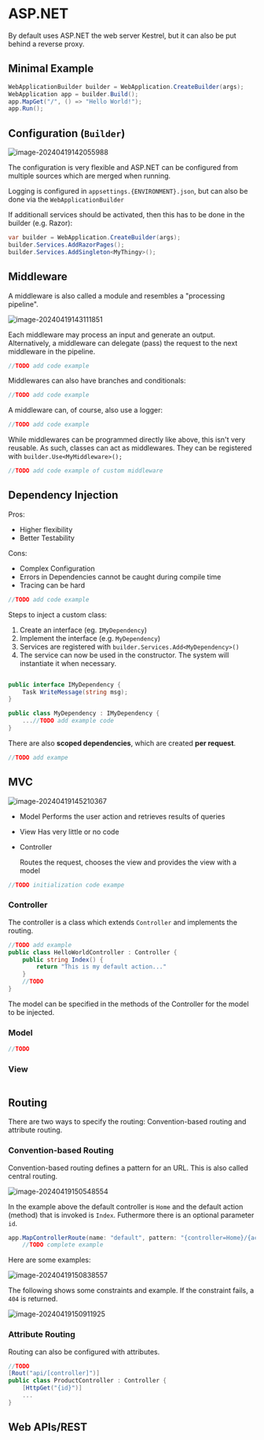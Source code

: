 

# ASP.NET

By default uses ASP.NET the web server Kestrel, but it can also be put behind a reverse proxy.

## Minimal Example

```c#
WebApplicationBuilder builder = WebApplication.CreateBuilder(args);
WebApplication app = builder.Build();
app.MapGet("/", () => "Hello World!");
app.Run();
```

## Configuration (`Builder`)

![image-20240419142055988](./res/06_ASP.NET/image-20240419142055988.png)

The configuration is very flexible and ASP.NET can be configured from multiple sources which are merged when running.

Logging is configured in `appsettings.{ENVIRONMENT}.json`, but can also be done via the `WebApplicationBuilder`

If additionall services should be activated, then this has to be done in the builder (e.g. Razor):

```cs
var builder = WebApplication.CreateBuilder(args);
builder.Services.AddRazorPages();
builder.Services.AddSingleton<MyThingy>();
```

## Middleware

A middleware is also called a module and resembles a "processing pipeline".

![image-20240419143111851](./res/06_ASP.NET/image-20240419143111851.png)

Each middleware may process an input and generate an output. Alternatively, a middleware can delegate (pass) the request to the next middleware in the pipeline. 

```c#
//TODO add code example
```

Middlewares can also have branches and conditionals:

```c#
//TODO add code example
```

A middleware can, of course, also use a logger:

```c#
//TODO add code example
```

While middlewares can be programmed directly like above, this isn't very reusable. As such, classes can act as middlewares. They can be registered with `builder.Use<MyMiddleware>();`

```c#
//TODO add code example of custom middleware
```

## Dependency Injection

Pros:

* Higher flexibility
* Better Testability

Cons:

* Complex Configuration
* Errors in Dependencies cannot be caught during compile time
* Tracing can be hard

```c#
//TODO add code example
```

Steps to inject a custom class:

1. Create an interface (eg. `IMyDependency`)
2. Implement the interface (e.g. `MyDependency`)
3. Services are registered with `builder.Services.Add<MyDependency>()`
4. The service can now be used in the constructor. The system will instantiate it when necessary.

```c#

public interface IMyDependency {
    Task WriteMessage(string msg);
}

public class MyDependency : IMyDependency {
    ...//TODO add example code
}
```

There are also **scoped dependencies**, which are created **per request**.

```c#
//TODO add exampe
```

## MVC

![image-20240419145210367](./res/06_ASP.NET/image-20240419145210367.png)

* Model
  Performs the user action and retrieves results of queries

* View
  Has very little or no code

* Controller

  Routes the request, chooses the view and provides the view with a model

```c#
//TODO initialization code exampe
```

### Controller

The controller is a class which extends `Controller` and implements the routing.

```c#
//TODO add example
public class HelloWorldController : Controller {
    public string Index() {
        return "This is my default action..."
    }
    //TODO
}
```



The model can be specified in the methods of the Controller for the model to be injected.

### Model

```c#
//TODO
```

### View

```html

```



## Routing

There are two ways to specify the routing: Convention-based routing and attribute routing.

### Convention-based Routing

Convention-based routing defines a pattern for an URL. This is also called central routing. 

![image-20240419150548554](./res/06_ASP.NET/image-20240419150548554.png)

In the example above the default controller is `Home` and the default action (method) that is invoked is `Index`. Futhermore there is an optional parameter `id`.

```c#
app.MapControllerRoute(name: "default", pattern: "{controller=Home}/{action=Index}/{id?}")
    //TODO complete example
```

Here are some examples:

![image-20240419150838557](./res/06_ASP.NET/image-20240419150838557.png)

The following shows some constraints and example. If the constraint fails, a `404` is returned.

![image-20240419150911925](./res/06_ASP.NET/image-20240419150911925.png)

### Attribute Routing

Routing can also be configured with attributes.

```c#
//TODO 
[Rout("api/[controller]")]
public class ProductController : Controller {
    [HttpGet("{id}")]
    ...
}
```

## Web APIs/REST

